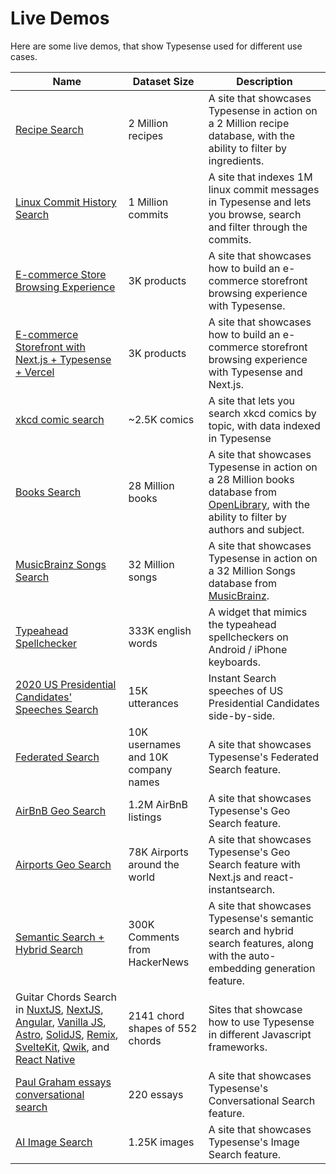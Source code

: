 # Live Demos

Here are some live demos, that show Typesense used for different use cases.

| Name                                                                                                                                                                                                                                                                                                                                                                                                                                                                                                                                                                                                                                                                                                            | Dataset Size                        | Description                                                                                                                                                               |
| --------------------------------------------------------------------------------------------------------------------------------------------------------------------------------------------------------------------------------------------------------------------------------------------------------------------------------------------------------------------------------------------------------------------------------------------------------------------------------------------------------------------------------------------------------------------------------------------------------------------------------------------------------------------------------------------------------------- | ----------------------------------- | ------------------------------------------------------------------------------------------------------------------------------------------------------------------------- |
| [Recipe Search](https://recipe-search.typesense.org/)                                                                                                                                                                                                                                                                                                                                                                                                                                                                                                                                                                                                                                                           | 2 Million recipes                   | A site that showcases Typesense in action on a 2 Million recipe database, with the ability to filter by ingredients.                                                      |
| [Linux Commit History Search](https://linux-commits-search.typesense.org/)                                                                                                                                                                                                                                                                                                                                                                                                                                                                                                                                                                                                                                      | 1 Million commits                   | A site that indexes 1M linux commit messages in Typesense and lets you browse, search and filter through the commits.                                                     |
| [E-commerce Store Browsing Experience](https://ecommerce-store.typesense.org/)                                                                                                                                                                                                                                                                                                                                                                                                                                                                                                                                                                                                                                  | 3K products                         | A site that showcases how to build an e-commerce storefront browsing experience with Typesense.                                                                           |
| [E-commerce Storefront with Next.js + Typesense + Vercel](https://showcase-nextjs-typesense-ecommerce-store.vercel.app/)                                                                                                                                                                                                                                                                                                                                                                                                                                                                                                                                                                                        | 3K products                         | A site that showcases how to build an e-commerce storefront browsing experience with Typesense and Next.js.                                                               |
| [xkcd comic search](https://findxkcd.com/)                                                                                                                                                                                                                                                                                                                                                                                                                                                                                                                                                                                                                                                                      | ~2.5K comics                        | A site that lets you search xkcd comics by topic, with data indexed in Typesense                                                                                          |
| [Books Search](https://books-search.typesense.org/)                                                                                                                                                                                                                                                                                                                                                                                                                                                                                                                                                                                                                                                             | 28 Million books                    | A site that showcases Typesense in action on a 28 Million books database from [OpenLibrary](https://openlibrary.org/), with the ability to filter by authors and subject. |
| [MusicBrainz Songs Search](https://songs-search.typesense.org/)                                                                                                                                                                                                                                                                                                                                                                                                                                                                                                                                                                                                                                                 | 32 Million songs                    | A site that showcases Typesense in action on a 32 Million Songs database from [MusicBrainz](https://musicbrainz.org/).                                                    |
| [Typeahead Spellchecker](https://spellcheck.typesense.org/)                                                                                                                                                                                                                                                                                                                                                                                                                                                                                                                                                                                                                                                     | 333K english words                  | A widget that mimics the typeahead spellcheckers on Android / iPhone keyboards.                                                                                           |
| [2020 US Presidential Candidates' Speeches Search](https://biden-trump-speeches-search.typesense.org/)                                                                                                                                                                                                                                                                                                                                                                                                                                                                                                                                                                                                          | 15K utterances                      | Instant Search speeches of US Presidential Candidates side-by-side.                                                                                                       |
| [Federated Search](https://federated-search.typesense.org/)                                                                                                                                                                                                                                                                                                                                                                                                                                                                                                                                                                                                                                                     | 10K usernames and 10K company names | A site that showcases Typesense's Federated Search feature.                                                                                                               |
| [AirBnB Geo Search](https://airbnb-geosearch.typesense.org/)                                                                                                                                                                                                                                                                                                                                                                                                                                                                                                                                                                                                                                                    | 1.2M AirBnB listings                | A site that showcases Typesense's Geo Search feature.                                                                                                                     |
| [Airports Geo Search](https://airports-geosearch.typesense.org/)                                                                                                                                                                                                                                                                                                                                                                                                                                                                                                                                                                                                                                                | 78K Airports around the world       | A site that showcases Typesense's Geo Search feature with Next.js and react-instantsearch.                                                                                |
| [Semantic Search + Hybrid Search](https://hn-comments-search.typesense.org/)                                                                                                                                                                                                                                                                                                                                                                                                                                                                                                                                                                                                                                    | 300K Comments from HackerNews       | A site that showcases Typesense's semantic search and hybrid search features, along with the auto-embedding generation feature.                                           |
| Guitar Chords Search in [NuxtJS](https://guitar-chords-search-nuxt-js.typesense.org/), [NextJS](https://guitar-chords-search-next-js.typesense.org/), [Angular](https://guitar-chords-search-angular.typesense.org/), [Vanilla JS](https://guitar-chords-search-vanilla-js.typesense.org/), [Astro](https://guitar-chords-search-astro.typesense.org/), [SolidJS](https://guitar-chords-search-solid-js.typesense.org/), [Remix](https://guitar-chords-search-remix.typesense.org/), [SvelteKit](https://guitar-chords-search-svelte-kit.typesense.org/), [Qwik](https://guitar-chords-search-qwik.typesense.org/), and [React Native](https://github.com/typesense/showcase-guitar-chords-search-react-native) | 2141 chord shapes of 552 chords     | Sites that showcase how to use Typesense in different Javascript frameworks.                                                                                              |
| [Paul Graham essays conversational search](https://conversational-search-pg-essays.typesense.org/)                                                                                                                                                                                                                                                                                                                                                                                                                                                                                                                                                                                                              | 220 essays                          | A site that showcases Typesense's Conversational Search feature.                                                                                                          |
| [AI Image Search](https://ai-image-search.typesense.org/)                                                                                                                                                                                                                                                                                                                                                                                                                                                                                                                                                                                                                                                       | 1.25K images                        | A site that showcases Typesense's Image Search feature.                                                                                                                   |
